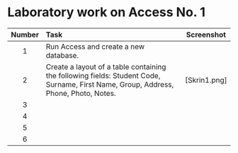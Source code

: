 # Laboratory work on Access No. 1

| Number | Task | Screenshot |
|:------:|:----------|----------|
| 1 | Run Access and create a new database. |  |
| 2 | Create a layout of a table containing the following fields: Student Code, Surname, First Name, Group, Address, Phone, Photo, Notes. | [Skrin1.png] |
| 3 |  |  |
| 4 |  |  |
| 5 |  |  |
| 6 |  |  |
